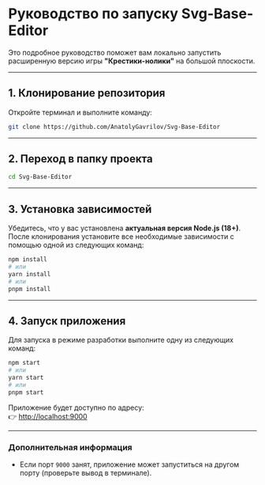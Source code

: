 # Руководство по запуску Svg-Base-Editor

Это подробное руководство поможет вам локально запустить расширенную версию игры **"Крестики-нолики"** на большой плоскости.

---

## 1. Клонирование репозитория

Откройте терминал и выполните команду:

```bash
git clone https://github.com/AnatolyGavrilov/Svg-Base-Editor
```

---

## 2. Переход в папку проекта

```bash
cd Svg-Base-Editor
```

---

## 3. Установка зависимостей

Убедитесь, что у вас установлена **актуальная версия Node.js (18+)**.  
После клонирования установите все необходимые зависимости с помощью одной из следующих команд:

```bash
npm install
# или
yarn install
# или
pnpm install
```

---

## 4. Запуск приложения

Для запуска в режиме разработки выполните одну из следующих команд:

```bash
npm start
# или
yarn start
# или
pnpm start
```

Приложение будет доступно по адресу:  
👉 [http://localhost:9000](http://localhost:9000)

---

### Дополнительная информация

- Если порт `9000` занят, приложение может запуститься на другом порту (проверьте вывод в терминале).
